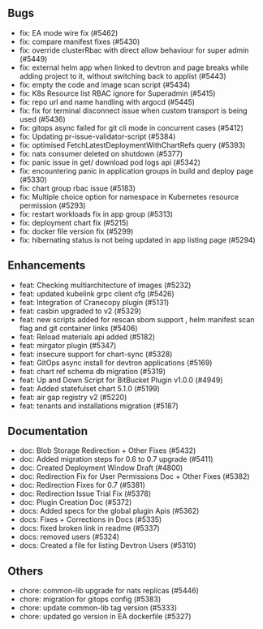 ## Bugs
- fix: EA mode wire fix (#5462)
- fix: compare manifest fixes (#5430)
- fix: override clusterRbac with direct allow behaviour for super admin (#5449)
- fix: external helm app when linked to devtron and page breaks while adding project to it, without switching back to applist  (#5443)
- fix: empty the code and image scan script (#5434)
- fix: K8s Resource list RBAC ignore for Superadmin (#5415)
- fix: repo url and name handling with argocd (#5445)
- fix: fix for terminal disconnect issue when custom transport is being used (#5436)
- fix: gitops async failed for git cli mode in concurrent cases  (#5412)
- fix: Updating pr-issue-validator-script (#5384)
- fix: optimised FetchLatestDeploymentWithChartRefs query (#5393)
- fix: nats consumer deleted on shutdown (#5377)
- fix: panic issue in get/ download pod logs api (#5342)
- fix: encountering panic in application groups in build and deploy page (#5330)
- fix: chart group rbac issue (#5183)
- fix: Multiple choice option for namespace in Kubernetes resource permission (#5293)
- fix: restart workloads fix in app group (#5313)
- fix: deployment chart fix (#5215)
- fix: docker file version fix (#5299)
- fix: hibernating status is not being updated in app listing page (#5294)
## Enhancements
- feat: Checking multiarchitecture of images (#5232)
- feat: updated kubelink grpc client cfg (#5426)
- feat: Integration of Cranecopy plugin (#5131)
- feat: casbin upgraded to v2 (#5329)
- feat: new scripts added for rescan sbom support , helm manifest scan flag and git container links  (#5406)
- feat: Reload materials api added (#5182)
- feat: mirgator plugin (#5347)
- feat: insecure support for chart-sync (#5328)
- feat: GitOps async install for devtron applications (#5169)
- feat: chart ref schema db migration (#5319)
- feat: Up and Down Script for BitBucket Plugin v1.0.0 (#4949)
- feat: Added statefulset chart 5.1.0 (#5199)
- feat: air gap registry v2 (#5220)
- feat: tenants and installations migration (#5187)
## Documentation
- doc: Blob Storage Redirection + Other Fixes (#5432)
- doc: Added migration steps for 0.6 to 0.7 upgrade (#5411)
- doc: Created Deployment Window Draft (#4800)
- doc: Redirection Fix for User Permissions Doc + Other Fixes (#5382)
- doc: Redirection Fixes for 0.7 (#5381)
- doc: Redirection Issue Trial Fix (#5378)
- doc: Plugin Creation Doc (#5372)
- docs: Added specs for the global plugin Apis (#5362)
- docs: Fixes +  Corrections in Docs (#5335)
- docs: fixed broken link in readme (#5337)
- docs: removed users (#5324)
- docs: Created a file for listing Devtron Users (#5310)
## Others
- chore: common-lib upgrade for nats replicas (#5446)
- chore: migration for gitops config (#5383)
- chore: update common-lib tag version (#5333)
- chore: updated go version in EA dockerfile (#5327)
